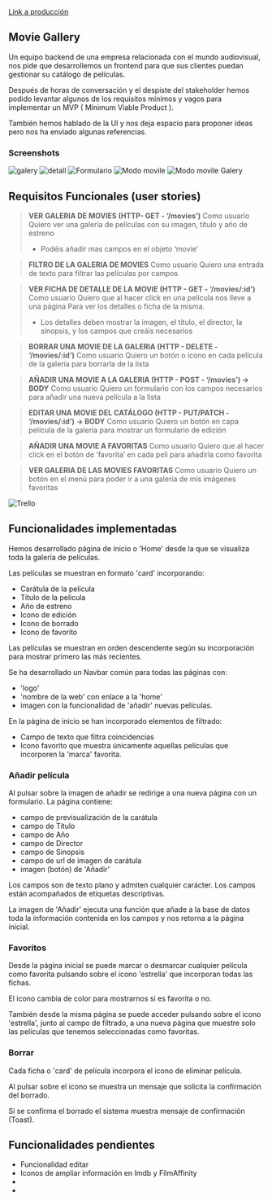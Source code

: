 [Link a producción](https://movie-gallery-rho.vercel.app/)

## Movie Gallery

Un equipo backend de una empresa relacionada con el mundo audiovisual, nos pide que desarrollemos un frontend para que sus clientes puedan gestionar su catálogo de películas.

Después de horas de conversación y el despiste del stakeholder hemos podido levantar algunos de los requisitos mínimos y vagos para implementar un MVP ( Mínimum Viable Product ).

También hemos hablado de la UI y nos deja espacio para proponer ideas pero nos ha enviado algunas referencias.

### Screenshots

![galery](./imgReadme/galeri.png)
![detall](./imgReadme/detall.png)
![Formulario](./imgReadme/Formulario.png)
![Modo movile](./imgReadme/modo%20movile%20galery.png)
![Modo movile Galery](./imgReadme/galery%20movile.png)

## Requisitos Funcionales (user stories)

> **VER** **GALERIA DE MOVIES (HTTP- GET - ‘/movies’)**
> Como usuario
> Quiero ver una galería de películas con su imagen, título y año de estreno
>
> - Podéis añadir mas campos en el objeto ‘movie’

> **FILTRO DE LA GALERIA DE MOVIES**
> Como usuario
> Quiero una entrada de texto
> para filtrar las películas por campos

> **VER FICHA DE DETALLE DE LA MOVIE (HTTP - GET - ‘/movies/:id’)**
> Como usuario
> Quiero que al hacer click en una película nos lleve a una página
> Para ver los detalles o ficha de la misma.
>
> - Los detalles deben mostrar la imagen, el título, el director, la sinopsis, y los campos que creáis necesarios

> **BORRAR UNA MOVIE DE LA GALERIA (HTTP - DELETE - ‘/movies/:id’)**
> Como usuario
> Quiero un botón o icono en cada película de la galería
> para borrarla de la lista

> **AÑADIR UNA MOVIE A LA GALERIA (HTTP - POST - ‘/movies’) → BODY**
> Como usuario
> Quiero un formulario con los campos necesarios
> para añadir una nueva película a la lista

> **EDITAR UNA MOVIE DEL CATÁLOGO (HTTP - PUT/PATCH - ‘/movies/:id’) → BODY**
> Como usuario
> Quiero un botón en capa película de la galería
> para mostrar un formulario de edición

> **AÑADIR UNA MOVIE A FAVORITAS**
> Como usuario
> Quiero que al hacer click en el botón de ‘favorita’ en cada peli
> para añadirla como favorita

> **VER GALERIA DE LAS MOVIES FAVORITAS**
> Como usuario
> Quiero un botón en el menú
> para poder ir a una galería de mis imágenes favoritas

![Trello](./imgReadme/trello-sprintfinal.jpg)

## Funcionalidades implementadas

Hemos desarrollado página de inicio o 'Home' desde la que se visualiza toda la galería de películas.

Las películas se muestran en formato 'card' incorporando:

- Carátula de la película
- Título de la película
- Año de estreno
- Icono de edición
- Icono de borrado
- Icono de favorito

Las películas se muestran en orden descendente según su incorporación para mostrar primero las más recientes.

Se ha desarrollado un Navbar común para todas las páginas con:

- 'logo'
- 'nombre de la web' con enlace a la 'home'
- imagen con la funcionalidad de 'añadir' nuevas películas.

En la página de inicio se han incorporado elementos de filtrado:

- Campo de texto que filtra coincidencias
- Icono favorito que muestra únicamente aquellas películas que incorporen la 'marca' favorita.

### Añadir película

Al pulsar sobre la imagen de añadir se redirige a una nueva página con un formulario.
La página contiene:

- campo de previsualización de la carátula
- campo de Título
- campo de Año
- campo de Director
- campo de Sinopsis
- campo de url de imagen de carátula
- imagen (botón) de 'Añadir'

Los campos son de texto plano y admiten cualquier carácter.
Los campos están acompañados de etiquetas descriptivas.

La imagen de 'Añadir' ejecuta una función que añade a la base de datos toda la información contenida en los campos y nos retorna a la página inicial.

### Favoritos

Desde la página inicial se puede marcar o desmarcar cualquier película como favorita pulsando sobre el icono 'estrella' que incorporan todas las fichas.

El icono cambia de color para mostrarnos si es favorita o no.

También desde la misma página se puede acceder pulsando sobre el icono 'estrella', junto al campo de filtrado, a una nueva página que muestre solo las películas que tenemos seleccionadas como favoritas.

### Borrar

Cada ficha o 'card' de película incorpora el icono de eliminar película.

Al pulsar sobre el icono se muestra un mensaje que solicita la confirmación del borrado.

Si se confirma el borrado el sistema muestra mensaje de confirmación (Toast).

## Funcionalidades pendientes

- Funcionalidad editar
- Iconos de ampliar información en Imdb y FilmAffinity
-
-
